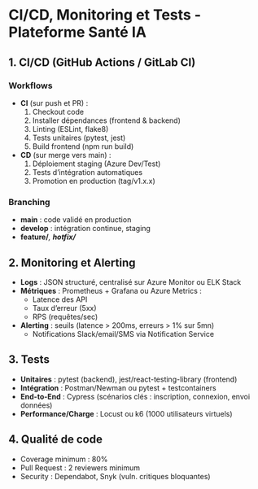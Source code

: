 # CI/CD, Monitoring et Tests - Plateforme Santé IA

## 1. CI/CD (GitHub Actions / GitLab CI)

### Workflows
- **CI** (sur push et PR) :
  1. Checkout code
  2. Installer dépendances (frontend & backend)
  3. Linting (ESLint, flake8)
  4. Tests unitaires (pytest, jest)
  5. Build frontend (npm run build)
- **CD** (sur merge vers main) :
  1. Déploiement staging (Azure Dev/Test)
  2. Tests d’intégration automatiques
  3. Promotion en production (tag/v1.x.x)

### Branching
- **main** : code validé en production
- **develop** : intégration continue, staging
- **feature/***, **hotfix/***

## 2. Monitoring et Alerting

- **Logs** : JSON structuré, centralisé sur Azure Monitor ou ELK Stack
- **Métriques** : Prometheus + Grafana ou Azure Metrics :
  - Latence des API
  - Taux d’erreur (5xx)
  - RPS (requêtes/sec)
- **Alerting** : seuils (latence > 200ms, erreurs > 1% sur 5mn)
  - Notifications Slack/email/SMS via Notification Service

## 3. Tests

- **Unitaires** : pytest (backend), jest/react-testing-library (frontend)
- **Intégration** : Postman/Newman ou pytest + testcontainers
- **End-to-End** : Cypress (scénarios clés : inscription, connexion, envoi données)
- **Performance/Charge** : Locust ou k6 (1000 utilisateurs virtuels)

## 4. Qualité de code

- Coverage minimum : 80%
- Pull Request : 2 reviewers minimum
- Security : Dependabot, Snyk (vuln. critiques bloquantes)
